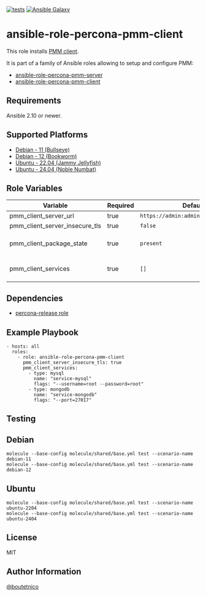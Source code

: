 [![tests](https://github.com/boutetnico/ansible-role-percona-pmm-client/workflows/Test%20ansible%20role/badge.svg)](https://github.com/boutetnico/ansible-role-percona-pmm-client/actions?query=workflow%3A%22Test+ansible+role%22)
[![Ansible Galaxy](https://img.shields.io/badge/galaxy-boutetnico.percona_pmm_client-blue.svg)](https://galaxy.ansible.com/boutetnico/percona_pmm_client)

ansible-role-percona-pmm-client
===============================

This role installs [PMM client](https://docs.percona.com/percona-monitoring-and-management/3/).

It is part of a family of Ansible roles allowing to setup and configure PMM:

- [ansible-role-percona-pmm-server](https://github.com/boutetnico/ansible-role-percona-pmm-server)
- [ansible-role-percona-pmm-client](https://github.com/boutetnico/ansible-role-percona-pmm-client)

Requirements
------------

Ansible 2.10 or newer.

Supported Platforms
-------------------

- [Debian - 11 (Bullseye)](https://wiki.debian.org/DebianBullseye)
- [Debian - 12 (Bookworm)](https://wiki.debian.org/DebianBookworm)
- [Ubuntu - 22.04 (Jammy Jellyfish)](http://releases.ubuntu.com/22.04/)
- [Ubuntu - 24.04 (Noble Numbat)](http://releases.ubuntu.com/24.04/)

Role Variables
--------------

| Variable                       | Required | Default                              | Choices | Comments                                       |
|--------------------------------|----------|--------------------------------------|---------|------------------------------------------------|
| pmm_client_server_url          | true     | `https://admin:admin@127.0.0.1:8443` | string  |                                                |
| pmm_client_server_insecure_tls | true     | `false`                              | bool    |                                                |
| pmm_client_package_state       | true     | `present`                            | string  | Use `latest` to upgrade PMM client.            |
| pmm_client_services            | true     | `[]`                                 | list    | Services to configure. See `defaults/main.yml`.|

Dependencies
------------

- [percona-release role](https://github.com/boutetnico/ansible-role-percona-release/)

Example Playbook
----------------

    - hosts: all
      roles:
        - role: ansible-role-percona-pmm-client
          pmm_client_server_insecure_tls: true
          pmm_client_services:
            - type: mysql
              name: "service-mysql"
              flags: "--username=root --password=root"
            - type: mongodb
              name: "service-mongodb"
              flags: "--port=27017"

Testing
-------

## Debian

    molecule --base-config molecule/shared/base.yml test --scenario-name debian-11
    molecule --base-config molecule/shared/base.yml test --scenario-name debian-12

## Ubuntu

    molecule --base-config molecule/shared/base.yml test --scenario-name ubuntu-2204
    molecule --base-config molecule/shared/base.yml test --scenario-name ubuntu-2404

License
-------

MIT

Author Information
------------------

[@boutetnico](https://github.com/boutetnico)
